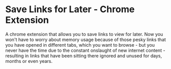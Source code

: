 # Save Links for Later - Chrome Extension

A chrome extension that allows you to save links to view for later. Now you won't have to worry about memory usage because of those pesky links that you have opened in different tabs, which you want to browse - but you never have the time due to the constant onslaught of new internet content - resulting in links that have been sitting there ignored and unused for days, months or even years.
